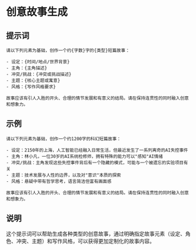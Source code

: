 # 创意故事生成

## 提示词

```
请以下列元素为基础，创作一个约{字数}字的{类型}短篇故事：

- 设定：{时间/地点/世界背景}
- 主角：{主角描述}
- 冲突/挑战：{冲突或挑战描述}
- 主题：{核心主题或寓意}
- 风格：{写作风格要求}

故事应该有引人入胜的开头、合理的情节发展和有意义的结局。请在保持连贯性的同时融入创意和想象力。
```

## 示例

```
请以下列元素为基础，创作一个约1200字的科幻短篇故事：

- 设定：2150年的上海，人工智能已经融入日常生活，但最近发生了一系列离奇的AI失控事件
- 主角：林小凡，一位30岁的AI系统检修师，拥有特殊的能力可以"感知"AI情绪
- 冲突/挑战：主角发现这些失控事件背后有一个隐藏的模式，可能与一个被遗忘的实验项目有关
- 主题：技术发展与人性的边界，以及对"意识"本质的探索
- 风格：悬疑中带有哲学思考，语言简洁但富有画面感

故事应该有引人入胜的开头、合理的情节发展和有意义的结局。请在保持连贯性的同时融入创意和想象力。
```

## 说明

这个提示词可以帮助生成各种类型的创意故事，通过明确指定故事元素（设定、角色、冲突、主题）和写作风格，可以获得更加定制化的故事内容。
